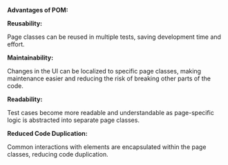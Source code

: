 ﻿**Advantages of POM:**

**Reusability:** 

Page classes can be reused in multiple tests, saving development time and effort.

**Maintainability:** 

Changes in the UI can be localized to specific page classes, making maintenance easier and reducing the risk of breaking other parts of the code.

**Readability:** 

Test cases become more readable and understandable as page-specific logic is abstracted into separate page classes.

**Reduced Code Duplication:** 

Common interactions with elements are encapsulated within the page classes, reducing code duplication.
